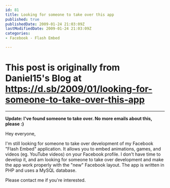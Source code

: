 ```yaml
---
id: 81
title: Looking for someone to take over this app
published: true
publishedDate: 2009-01-24 21:03:09Z
lastModifiedDate: 2009-01-24 21:03:09Z
categories:
- Facebook - Flash Embed

---
```


# This post is originally from Daniel15's Blog at https://d.sb/2009/01/looking-for-someone-to-take-over-this-app

---

**Update: I've found someone to take over. No more emails about this, please :)**

Hey everyone,  

I'm still looking for someone to take over development of my Facebook "Flash Embed" application. It allows you to embed animations, games, and videos (eg. YouTube videos) on your Facebook profile. I don't have time to develop it, and am looking for someone to take over development and make the app work properly with the "new" Facebook layout. The app is written in PHP and uses a MySQL database.

Please contact me if you're interested.

